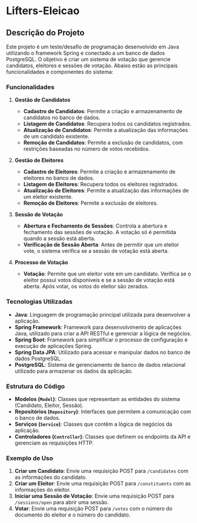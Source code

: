 # Lifters-Eleicao

## Descrição do Projeto

Este projeto é um teste/desafio de programação desenvolvido em Java utilizando o framework Spring e conectado a um banco de dados PostgreSQL. O objetivo é criar um sistema de votação que gerencie candidatos, eleitores e sessões de votação. Abaixo estão as principais funcionalidades e componentes do sistema:

### Funcionalidades

1. **Gestão de Candidatos**
   - **Cadastro de Candidatos**: Permite a criação e armazenamento de candidatos no banco de dados.
   - **Listagem de Candidatos**: Recupera todos os candidatos registrados.
   - **Atualização de Candidatos**: Permite a atualização das informações de um candidato existente.
   - **Remoção de Candidatos**: Permite a exclusão de candidatos, com restrições baseadas no número de votos recebidos.

2. **Gestão de Eleitores**
   - **Cadastro de Eleitores**: Permite a criação e armazenamento de eleitores no banco de dados.
   - **Listagem de Eleitores**: Recupera todos os eleitores registrados.
   - **Atualização de Eleitores**: Permite a atualização das informações de um eleitor existente.
   - **Remoção de Eleitores**: Permite a exclusão de eleitores.

3. **Sessão de Votação**
   - **Abertura e Fechamento de Sessões**: Controla a abertura e fechamento das sessões de votação. A votação só é permitida quando a sessão está aberta.
   - **Verificação de Sessão Aberta**: Antes de permitir que um eleitor vote, o sistema verifica se a sessão de votação está aberta.

4. **Processo de Votação**
   - **Votação**: Permite que um eleitor vote em um candidato. Verifica se o eleitor possui votos disponíveis e se a sessão de votação está aberta. Após votar, os votos do eleitor são zerados.

### Tecnologias Utilizadas

- **Java**: Linguagem de programação principal utilizada para desenvolver a aplicação.
- **Spring Framework**: Framework para desenvolvimento de aplicações Java, utilizado para criar a API RESTful e gerenciar a lógica de negócios.
- **Spring Boot**: Framework para simplificar o processo de configuração e execução de aplicações Spring.
- **Spring Data JPA**: Utilizado para acessar e manipular dados no banco de dados PostgreSQL.
- **PostgreSQL**: Sistema de gerenciamento de banco de dados relacional utilizado para armazenar os dados da aplicação.

### Estrutura do Código

- **Modelos (`Model`)**: Classes que representam as entidades do sistema (Candidato, Eleitor, Sessão).
- **Repositórios (`Repository`)**: Interfaces que permitem a comunicação com o banco de dados.
- **Serviços (`Service`)**: Classes que contêm a lógica de negócios da aplicação.
- **Controladores (`Controller`)**: Classes que definem os endpoints da API e gerenciam as requisições HTTP.

### Exemplo de Uso

1. **Criar um Candidato**: Envie uma requisição POST para `/candidates` com as informações do candidato.
2. **Criar um Eleitor**: Envie uma requisição POST para `/constituents` com as informações do eleitor.
3. **Iniciar uma Sessão de Votação**: Envie uma requisição POST para `/sessions/open` para abrir uma sessão.
4. **Votar**: Envie uma requisição POST para `/votes` com o número do documento do eleitor e o número do candidato.
